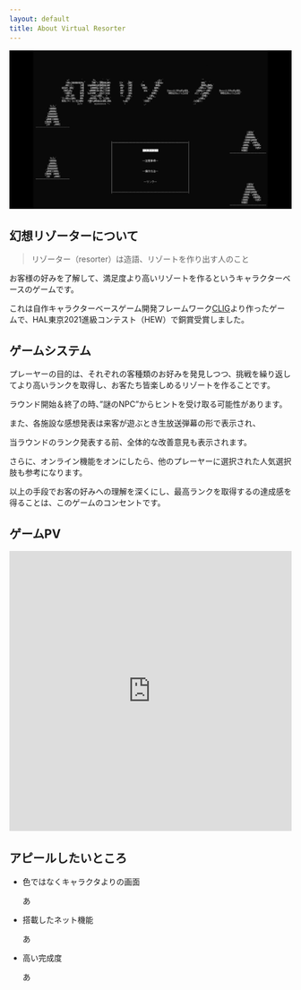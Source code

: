 ```yaml
---
layout: default
title: About Virtual Resorter
---
```


![Title](../../assets/resort_title.png)

## 幻想リゾーターについて

>リゾーター（resorter）は造語、リゾートを作り出す人のこと

お客様の好みを了解して、満足度より高いリゾートを作るというキャラクターベースのゲームです。

これは自作キャラクターベースゲーム開発フレームワーク[CLIG](https://github.com/HIBICUS-CAI/CLIG)より作ったゲームで、HAL東京2021進級コンテスト（HEW）で銅賞受賞しました。

## ゲームシステム

プレーヤーの目的は、それぞれの客種類のお好みを発見しつつ、挑戦を繰り返してより高いランクを取得し、お客たち皆楽しめるリゾートを作ることです。

ラウンド開始＆終了の時、”謎のNPC”からヒントを受け取る可能性があります。

また、各施設な感想発表は来客が遊ぶとき生放送弾幕の形で表示され、

当ラウンドのランク発表する前、全体的な改善意見も表示されます。

さらに、オンライン機能をオンにしたら、他のプレーヤーに選択された人気選択肢も参考になります。

以上の手段でお客の好みへの理解を深くにし、最高ランクを取得するの達成感を得ることは、このゲームのコンセントです。

## ゲームPV

<iframe width="100%" height="500" src="https://www.youtube.com/embed/_W7PwgBUOoA" title="YouTube video player" frameborder="0" allow="accelerometer; autoplay; clipboard-write; encrypted-media; gyroscope; picture-in-picture" allowfullscreen></iframe>

## アピールしたいところ

- 色ではなくキャラクタよりの画面

    あ

- 搭載したネット機能

    あ

- 高い完成度

    あ